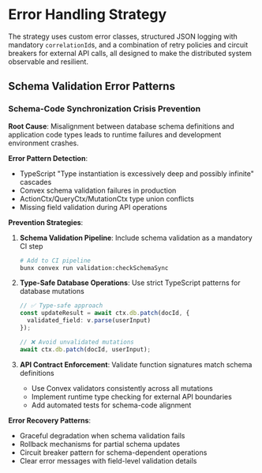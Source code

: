 # Error Handling Strategy

The strategy uses custom error classes, structured JSON logging with mandatory `correlationId`s, and a combination of retry policies and circuit breakers for external API calls, all designed to make the distributed system observable and resilient.

## Schema Validation Error Patterns

### Schema-Code Synchronization Crisis Prevention

**Root Cause**: Misalignment between database schema definitions and application code types leads to runtime failures and development environment crashes.

**Error Pattern Detection**:
- TypeScript "Type instantiation is excessively deep and possibly infinite" cascades
- Convex schema validation failures in production
- ActionCtx/QueryCtx/MutationCtx type union conflicts
- Missing field validation during API operations

**Prevention Strategies**:

1. **Schema Validation Pipeline**: Include schema validation as a mandatory CI step
   ```bash
   # Add to CI pipeline
   bunx convex run validation:checkSchemaSync
   ```

2. **Type-Safe Database Operations**: Use strict TypeScript patterns for database mutations
   ```typescript
   // ✅ Type-safe approach
   const updateResult = await ctx.db.patch(docId, { 
     validated_field: v.parse(userInput) 
   });
   
   // ❌ Avoid unvalidated mutations
   await ctx.db.patch(docId, userInput);
   ```

3. **API Contract Enforcement**: Validate function signatures match schema definitions
   - Use Convex validators consistently across all mutations
   - Implement runtime type checking for external API boundaries
   - Add automated tests for schema-code alignment

**Error Recovery Patterns**:
- Graceful degradation when schema validation fails
- Rollback mechanisms for partial schema updates
- Circuit breaker pattern for schema-dependent operations
- Clear error messages with field-level validation details
